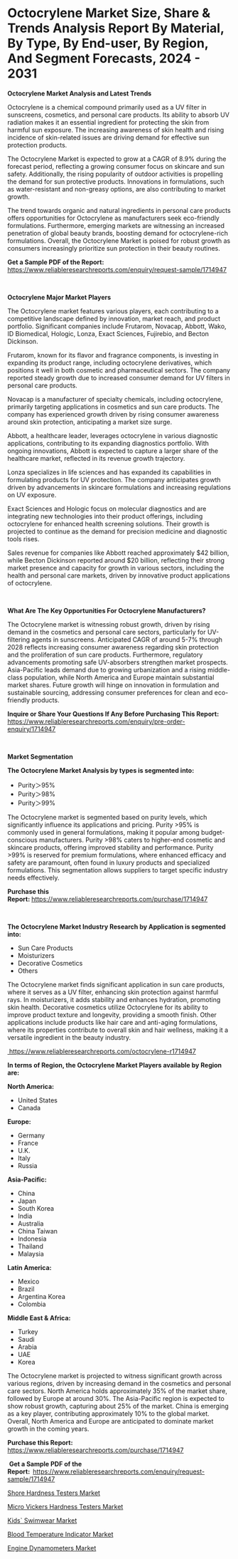 <p><h1>Octocrylene Market Size, Share & Trends Analysis Report By Material, By Type, By End-user, By Region, And Segment Forecasts, 2024 - 2031</h1></p><p><strong>Octocrylene Market Analysis and Latest Trends</strong></p>
<p><p>Octocrylene is a chemical compound primarily used as a UV filter in sunscreens, cosmetics, and personal care products. Its ability to absorb UV radiation makes it an essential ingredient for protecting the skin from harmful sun exposure. The increasing awareness of skin health and rising incidence of skin-related issues are driving demand for effective sun protection products.</p><p>The Octocrylene Market is expected to grow at a CAGR of 8.9% during the forecast period, reflecting a growing consumer focus on skincare and sun safety. Additionally, the rising popularity of outdoor activities is propelling the demand for sun protective products. Innovations in formulations, such as water-resistant and non-greasy options, are also contributing to market growth. </p><p>The trend towards organic and natural ingredients in personal care products offers opportunities for Octocrylene as manufacturers seek eco-friendly formulations. Furthermore, emerging markets are witnessing an increased penetration of global beauty brands, boosting demand for octocrylene-rich formulations. Overall, the Octocrylene Market is poised for robust growth as consumers increasingly prioritize sun protection in their beauty routines.</p></p>
<p><strong>Get a Sample PDF of the Report:&nbsp;</strong> <a href="https://www.reliableresearchreports.com/enquiry/request-sample/1714947?utm_campaign=38&utm_medium=2&utm_source=Github&utm_content=ia&utm_term=23102024&utm_id=octocrylene">https://www.reliableresearchreports.com/enquiry/request-sample/1714947</a></p>
<p>&nbsp;</p>
<p><strong>Octocrylene Major Market Players</strong></p>
<p><p>The Octocrylene market features various players, each contributing to a competitive landscape defined by innovation, market reach, and product portfolio. Significant companies include Frutarom, Novacap, Abbott, Wako, ID Biomedical, Hologic, Lonza, Exact Sciences, Fujirebio, and Becton Dickinson.</p><p>Frutarom, known for its flavor and fragrance components, is investing in expanding its product range, including octocrylene derivatives, which positions it well in both cosmetic and pharmaceutical sectors. The company reported steady growth due to increased consumer demand for UV filters in personal care products.</p><p>Novacap is a manufacturer of specialty chemicals, including octocrylene, primarily targeting applications in cosmetics and sun care products. The company has experienced growth driven by rising consumer awareness around skin protection, anticipating a market size surge.</p><p>Abbott, a healthcare leader, leverages octocrylene in various diagnostic applications, contributing to its expanding diagnostics portfolio. With ongoing innovations, Abbott is expected to capture a larger share of the healthcare market, reflected in its revenue growth trajectory.</p><p>Lonza specializes in life sciences and has expanded its capabilities in formulating products for UV protection. The company anticipates growth driven by advancements in skincare formulations and increasing regulations on UV exposure.</p><p>Exact Sciences and Hologic focus on molecular diagnostics and are integrating new technologies into their product offerings, including octocrylene for enhanced health screening solutions. Their growth is projected to continue as the demand for precision medicine and diagnostic tools rises.</p><p>Sales revenue for companies like Abbott reached approximately $42 billion, while Becton Dickinson reported around $20 billion, reflecting their strong market presence and capacity for growth in various sectors, including the health and personal care markets, driven by innovative product applications of octocrylene.</p></p>
<p>&nbsp;</p>
<p><strong>What Are The Key Opportunities For Octocrylene Manufacturers?</strong></p>
<p><p>The Octocrylene market is witnessing robust growth, driven by rising demand in the cosmetics and personal care sectors, particularly for UV-filtering agents in sunscreens. Anticipated CAGR of around 5-7% through 2028 reflects increasing consumer awareness regarding skin protection and the proliferation of sun care products. Furthermore, regulatory advancements promoting safe UV-absorbers strengthen market prospects. Asia-Pacific leads demand due to growing urbanization and a rising middle-class population, while North America and Europe maintain substantial market shares. Future growth will hinge on innovation in formulation and sustainable sourcing, addressing consumer preferences for clean and eco-friendly products.</p></p>
<p><strong>Inquire or Share Your Questions If Any Before Purchasing This Report:</strong> <a href="https://www.reliableresearchreports.com/enquiry/pre-order-enquiry/1714947?utm_campaign=38&utm_medium=2&utm_source=Github&utm_content=ia&utm_term=23102024&utm_id=octocrylene">https://www.reliableresearchreports.com/enquiry/pre-order-enquiry/1714947</a></p>
<p>&nbsp;</p>
<p><strong>Market Segmentation</strong></p>
<p><strong>The Octocrylene Market Analysis by types is segmented into:</strong></p>
<p><ul><li>Purity＞95%</li><li>Purity＞98%</li><li>Purity＞99%</li></ul></p>
<p><p>The Octocrylene market is segmented based on purity levels, which significantly influence its applications and pricing. Purity >95% is commonly used in general formulations, making it popular among budget-conscious manufacturers. Purity >98% caters to higher-end cosmetic and skincare products, offering improved stability and performance. Purity >99% is reserved for premium formulations, where enhanced efficacy and safety are paramount, often found in luxury products and specialized formulations. This segmentation allows suppliers to target specific industry needs effectively.</p></p>
<p><strong>Purchase this Report:&nbsp;</strong><a href="https://www.reliableresearchreports.com/purchase/1714947?utm_campaign=38&utm_medium=2&utm_source=Github&utm_content=ia&utm_term=23102024&utm_id=octocrylene">https://www.reliableresearchreports.com/purchase/1714947</a></p>
<p>&nbsp;</p>
<p><strong>The Octocrylene Market Industry Research by Application is segmented into:</strong></p>
<p><ul><li>Sun Care Products</li><li>Moisturizers</li><li>Decorative Cosmetics</li><li>Others</li></ul></p>
<p><p>The Octocrylene market finds significant application in sun care products, where it serves as a UV filter, enhancing skin protection against harmful rays. In moisturizers, it adds stability and enhances hydration, promoting skin health. Decorative cosmetics utilize Octocrylene for its ability to improve product texture and longevity, providing a smooth finish. Other applications include products like hair care and anti-aging formulations, where its properties contribute to overall skin and hair wellness, making it a versatile ingredient in the beauty industry.</p></p>
<p><a href="https://www.reliableresearchreports.com/octocrylene-r1714947?utm_campaign=38&utm_medium=2&utm_source=Github&utm_content=ia&utm_term=23102024&utm_id=octocrylene">&nbsp;https://www.reliableresearchreports.com/octocrylene-r1714947</a></p>
<p><strong>In terms of Region, the Octocrylene Market Players available by Region are:</strong></p>
<p>
    <p> <strong> North America: </strong>
        <ul>
            <li>United States</li>
            <li>Canada</li>
        </ul>
        </p> 
    <p> <strong> Europe: </strong>
        <ul>
            <li>Germany</li>
            <li>France</li>
            <li>U.K.</li>
            <li>Italy</li>
            <li>Russia</li>
        </ul>
        </p> 
    <p> <strong> Asia-Pacific: </strong>
        <ul>
            <li>China</li>
            <li>Japan</li>
            <li>South Korea</li>
            <li>India</li>
            <li>Australia</li>
            <li>China Taiwan</li>
            <li>Indonesia</li>
            <li>Thailand</li>
            <li>Malaysia</li>
        </ul>
        </p> 
    <p> <strong> Latin America: </strong>
        <ul>
            <li>Mexico</li>
            <li>Brazil</li>
            <li>Argentina Korea</li>
            <li>Colombia</li>
        </ul>
        </p> 
    <p> <strong> Middle East & Africa: </strong>
        <ul>
            <li>Turkey</li>
            <li>Saudi</li>
            <li>Arabia</li>
            <li>UAE</li>
            <li>Korea</li>
        </ul>
    </p>
    </p>
<p><p>The Octocrylene market is projected to witness significant growth across various regions, driven by increasing demand in the cosmetics and personal care sectors. North America holds approximately 35% of the market share, followed by Europe at around 30%. The Asia-Pacific region is expected to show robust growth, capturing about 25% of the market. China is emerging as a key player, contributing approximately 10% to the global market. Overall, North America and Europe are anticipated to dominate market growth in the coming years.</p></p>
<p><strong>Purchase this Report: </strong><a href="https://www.reliableresearchreports.com/purchase/1714947?utm_campaign=38&utm_medium=2&utm_source=Github&utm_content=ia&utm_term=23102024&utm_id=octocrylene">https://www.reliableresearchreports.com/purchase/1714947</a></p>
<p>&nbsp;<strong>Get a Sample PDF of the Report:&nbsp;&nbsp;</strong><a href="https://www.reliableresearchreports.com/enquiry/request-sample/1714947?utm_campaign=38&utm_medium=2&utm_source=Github&utm_content=ia&utm_term=23102024&utm_id=octocrylene">https://www.reliableresearchreports.com/enquiry/request-sample/1714947</a></p>
<p><strong></strong></p>
<p><p><a href="https://issuu.com/reportprime-2/docs/shore-hardness-testers-market-size-_706b629b391143?utm_campaign=38&utm_medium=2&utm_source=Github&utm_content=ia&utm_term=23102024&utm_id=octocrylene">Shore Hardness Testers Market</a></p><p><a href="https://issuu.com/reportprime-2/docs/micro-vickers-hardness-testers-mark_f670fa8e44081d?utm_campaign=38&utm_medium=2&utm_source=Github&utm_content=ia&utm_term=23102024&utm_id=octocrylene">Micro Vickers Hardness Testers Market</a></p><p><a href="https://github.com/delorasywf/Market-Research-Report-List-1/blob/main/kids-swimwear-market.md?utm_campaign=38&utm_medium=2&utm_source=Github&utm_content=ia&utm_term=23102024&utm_id=octocrylene">Kids` Swimwear Market</a></p><p><a href="https://www.linkedin.com/pulse/strategic-market-insights-global-blood-temperature-indicator-1cz2e?utm_campaign=38&utm_medium=2&utm_source=Github&utm_content=ia&utm_term=23102024&utm_id=octocrylene">Blood Temperature Indicator Market</a></p><p><a href="https://github.com/KejsiLoshi121/Market-Research-Report-List-1/blob/main/engine-dynamometers-market.md?utm_campaign=38&utm_medium=2&utm_source=Github&utm_content=ia&utm_term=23102024&utm_id=octocrylene">Engine Dynamometers Market</a></p></p>